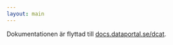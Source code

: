 ```yaml
---
layout: main
---
```


Dokumentationen är flyttad till [docs.dataportal.se/dcat](https://docs.dataportal.se/dcat/main).